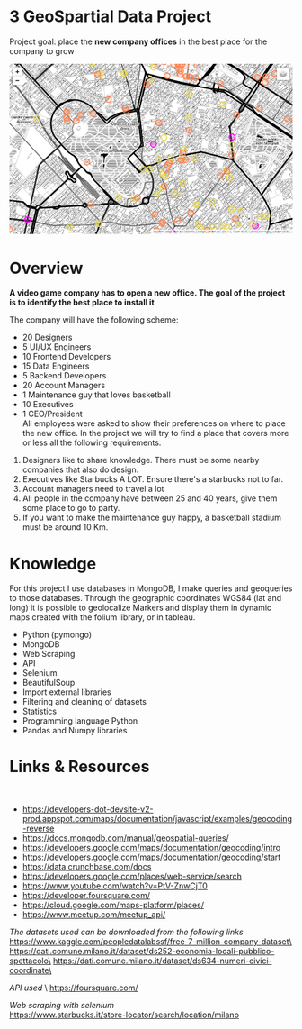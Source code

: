 # 3 GeoSpartial Data Project
Project goal: place the **new company offices** in the best place for the company to grow

<img src="/output/milan_map.png">

# Overview
**A video game company has to open a new office. The goal of the project is to identify the best place to install it**

The company will have the following scheme:
​
- 20 Designers
- 5 UI/UX Engineers
- 10 Frontend Developers
- 15 Data Engineers
- 5 Backend Developers
- 20 Account Managers
- 1 Maintenance guy that loves basketball
- 10 Executives
- 1 CEO/President\
​
All employees were asked to show their preferences on where to place the new office.
In the project we will try to find a place that covers more or less all the following requirements.

1) Designers like to share knowledge. There must be some nearby companies that also do design.
2) Executives like Starbucks A LOT. Ensure there's a starbucks not to far.
3) Account managers need to travel a lot
4) All people in the company have between 25 and 40 years, give them some place to go to party.
5) If you want to make the maintenance guy happy, a basketball stadium must be around 10 Km.

# Knowledge

For this project I use databases in MongoDB, I make queries and geoqueries to those databases. 
Through the geographic coordinates WGS84 (lat and long) it is possible to geolocalize Markers and display them in dynamic maps created with the folium library, or in tableau.


* Python (pymongo)
* MongoDB
* Web Scraping
* API
* Selenium
* BeautifulSoup
* Import external libraries
* Filtering and cleaning of datasets
* Statistics
* Programming language Python
* Pandas and Numpy libraries


# Links & Resources
​
- https://developers-dot-devsite-v2-prod.appspot.com/maps/documentation/javascript/examples/geocoding-reverse
- https://docs.mongodb.com/manual/geospatial-queries/
- https://developers.google.com/maps/documentation/geocoding/intro
- https://developers.google.com/maps/documentation/geocoding/start
- https://data.crunchbase.com/docs
- https://developers.google.com/places/web-service/search
- https://www.youtube.com/watch?v=PtV-ZnwCjT0
- https://developer.foursquare.com/
- https://cloud.google.com/maps-platform/places/
- https://www.meetup.com/meetup_api/

*The datasets used can be downloaded from the following links*\
https://www.kaggle.com/peopledatalabssf/free-7-million-company-dataset\
https://dati.comune.milano.it/dataset/ds252-economia-locali-pubblico-spettacolo\
https://dati.comune.milano.it/dataset/ds634-numeri-civici-coordinate\

*API used* \ 
https://foursquare.com/

*Web scraping with selenium*\
https://www.starbucks.it/store-locator/search/location/milano